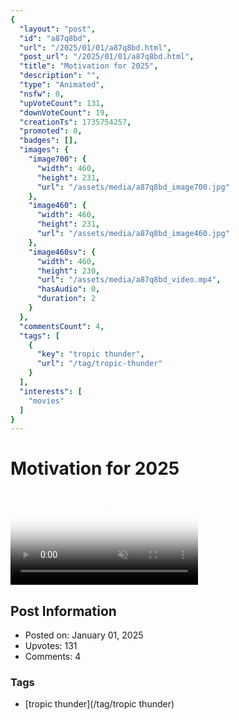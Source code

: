 ```yaml
---
{
  "layout": "post",
  "id": "a87q8bd",
  "url": "/2025/01/01/a87q8bd.html",
  "post_url": "/2025/01/01/a87q8bd.html",
  "title": "Motivation for 2025",
  "description": "",
  "type": "Animated",
  "nsfw": 0,
  "upVoteCount": 131,
  "downVoteCount": 19,
  "creationTs": 1735754257,
  "promoted": 0,
  "badges": [],
  "images": {
    "image700": {
      "width": 460,
      "height": 231,
      "url": "/assets/media/a87q8bd_image700.jpg"
    },
    "image460": {
      "width": 460,
      "height": 231,
      "url": "/assets/media/a87q8bd_image460.jpg"
    },
    "image460sv": {
      "width": 460,
      "height": 230,
      "url": "/assets/media/a87q8bd_video.mp4",
      "hasAudio": 0,
      "duration": 2
    }
  },
  "commentsCount": 4,
  "tags": [
    {
      "key": "tropic thunder",
      "url": "/tag/tropic-thunder"
    }
  ],
  "interests": [
    "movies"
  ]
}
---
```


# Motivation for 2025

<video controls playsinline loop muted poster="/assets/media/a87q8bd_image460.jpg">
  <source src="/assets/media/a87q8bd_video.mp4" type="video/mp4">
  Your browser does not support the video tag.
</video>

## Post Information

- Posted on: January 01, 2025
- Upvotes: 131
- Comments: 4

### Tags

- [tropic thunder](/tag/tropic thunder)
